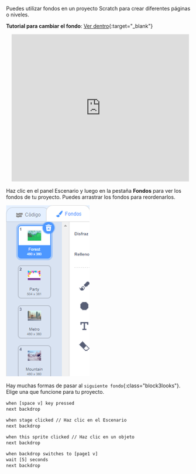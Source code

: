 Puedes utilizar fondos en un proyecto Scratch para crear diferentes páginas o niveles.

**Tutorial para cambiar el fondo**: [Ver dentro](https://scratch.mit.edu/projects/594561664/editor){:target="_blank"}
<div class="scratch-preview" style="margin-left: 15px;">
  <iframe allowtransparency="true" width="485" height="402" src="https://scratch.mit.edu/projects/embed/594561664/?autostart=false" frameborder="0"></iframe>
</div>

Haz clic en el panel Escenario y luego en la pestaña **Fondos** para ver los fondos de tu proyecto. Puedes arrastrar los fondos para reordenarlos.

![Los fondos en orden en la pestaña Fondos.](images/backdrops-in-order.png)

Hay muchas formas de pasar al `siguiente fondo`{:class="block3looks"}. Elige una que funcione para tu proyecto.

```blocks3
when [space v] key pressed
next backdrop
```

```blocks3
when stage clicked // Haz clic en el Escenario
next backdrop
```

```blocks3
when this sprite clicked // Haz clic en un objeto
next backdrop
```

```blocks3
when backdrop switches to [page1 v]
wait [5] seconds
next backdrop
```

